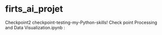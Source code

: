 # firts_ai_projet
Checkpoint2
checkpoint-testing-my-Python-skills!
Check point Processing and Data Visualization.ipynb : 

